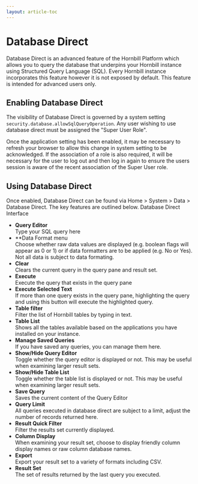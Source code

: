 ```yaml
---
layout: article-toc
---
```

# Database Direct

Database Direct is an advanced feature of the Hornbill Platform which allows you to query the database that underpins your Hornbill instance using Structured Query Language (SQL). Every Hornbill instance incorporates this feature however it is not exposed by default. This feature is intended for advanced users only.

## Enabling Database Direct
The visibility of Database Direct is governed by a system setting `security.database.allowSqlQueryOperation`. Any user wishing to use database direct must be assigned the "Super User Role".

Once the application setting has been enabled, it may be necessary to refresh your browser to allow this change in system setting to be acknowledged. If the association of a role is also required, it will be necessary for the user to log out and then log in again to ensure the users session is aware of the recent association of the Super User role.

## Using Database Direct
Once enabled, Database Direct can be found via Home > System > Data > Database Direct. The key features are outlined below.
Database Direct Interface

* **Query Editor**<br>Type your SQL query here
* **Data Format menu<br>Choose whether raw data values are displayed (e.g. boolean flags will appear as 0 or 1) or if data formatters are to be applied (e.g. No or Yes). Not all data is subject to data formating.
* **Clear**<br>Clears the current query in the query pane and result set.
* **Execute**<br>Execute the query that exists in the query pane
* **Execute Selected Text**<br>If more than one query exists in the query pane, highlighting the query and using this button will execute the highlighted query.
* **Table filter**<br>Filter the list of Hornbill tables by typing in text.
* **Table List**<br>Shows all the tables available based on the applications you have installed on your instance.
* **Manage Saved Queries**<br>If you have saved any queries, you can manage them here.
* **Show/Hide Query Editor**<br>Toggle whether the query editor is displayed or not. This may be useful when examining larger result sets.
* **Show/Hide Table List**<br>Toggle whether the table list is displayed or not. This may be useful when examining larger result sets.
* **Save Query**<br>Saves the current content of the Query Editor
* **Query Limit**<br>All queries executed in database direct are subject to a limit, adjust the number of records returned here.
* **Result Quick Filter**<br>Filter the results set currently displayed.
* **Column Display**<br>When examining your result set, choose to display friendly column display names or raw column database names.
* **Export**<br>Export your result set to a variety of formats including CSV.
* **Result Set**<br>The set of results returned by the last query you executed.
<!-- References>
<!-- https://wiki.hornbill.com/index.php?title=Database_Direct>